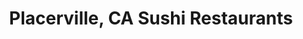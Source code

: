 ---
layout: city
title: Placerville, CA Sushi Restaurants
permalink: /california/placerville/
stateAbbr: CA
stateName: California
cityName: Placerville

---